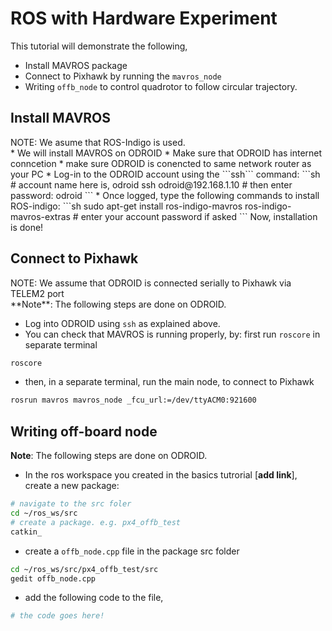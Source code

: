 # ROS with Hardware Experiment

This tutorial will demonstrate the following,
* Install MAVROS package
* Connect to Pixhawk by running the ```mavros_node```
* Writing ```offb_node``` to control quadrotor to follow circular trajectory.

## Install MAVROS
<div class="info">
NOTE: We asume that ROS-Indigo is used.
</div>
* We will install MAVROS on ODROID
* Make sure that ODROID has internet conncetion
* make sure ODROID is conencted to same network router as your PC
* Log-in to the ODROID account using the ```ssh``` command:
```sh
# account name here is, odroid
ssh odroid@192.168.1.10
# then enter password: odroid
```
* Once logged, type the following commands to install ROS-indigo:
```sh
sudo apt-get install ros-indigo-mavros ros-indigo-mavros-extras
# enter your account password if asked
```
Now, installation is done!

## Connect to Pixhawk
<div class="info">
NOTE: We assume that ODROID is connected serially to Pixhawk via TELEM2 port
</div>
**Note**: The following steps are done on ODROID.

* Log into ODROID using ```ssh``` as explained above.
* You can check that MAVROS is running properly, by:
first run ```roscore``` in separate terminal
```sh
roscore
```
* then, in a separate terminal, run the main node, to connect to Pixhawk
```sh
rosrun mavros mavros_node _fcu_url:=/dev/ttyACM0:921600
```

## Writing off-board node
**Note**: The following steps are done on ODROID.
* In the ros workspace you created in the basics tutrorial [**add link**], create a new package:
```sh
# navigate to the src foler
cd ~/ros_ws/src
# create a package. e.g. px4_offb_test
catkin_
```
* create a ```offb_node.cpp``` file in the package src folder
```sh
cd ~/ros_ws/src/px4_offb_test/src
gedit offb_node.cpp
```
* add the following code to the file,
```sh
# the code goes here!
```